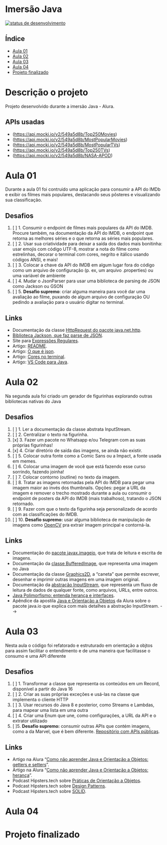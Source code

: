 # Imersão Java
[![status de desenvolvimento](https://img.shields.io/badge/STATUS-Em_desenvolvimento-ansicolortags.svg)](https://shields.io/)

## Índice

* [Aula 01](https://github.com/LevoratoJoao/Imersao-Java/tree/aula01)
* [Aula 02](https://github.com/LevoratoJoao/Imersao-Java/tree/aula02)
* [Aula 03](https://github.com/LevoratoJoao/Imersao-Java/tree/aula03)
* [Aula 04](https://github.com/LevoratoJoao/Imersao-Java/tree/aula04)
* [Projeto finalizado](#Projeto-finalizado)

# Descrição o projeto
Projeto desenvolvido durante a imersão Java - Alura.

## APIs usadas
* (https://api.mocki.io/v2/549a5d8b/Top250Movies)
* (https://api.mocki.io/v2/549a5d8b/MostPopularMovies)
* (https://api.mocki.io/v2/549a5d8b/MostPopularTVs)
* (https://api.mocki.io/v2/549a5d8b/Top250TVs)
* (https://api.mocki.io/v2/549a5d8b/NASA-APOD)

# Aula 01
Durante a aula 01 foi contruido uma aplicação para consumir a API do IMDb e exibir os filmes mais populares, destacando seus pôsteres e visualizando sua classificação.
## Desafios
  1. [ ] 1. Consumir o endpoint de filmes mais populares da API do IMDB. Procure também, na documentação da API do IMDB, o endpoint que retorna as melhores séries e o que retorna as séries mais populares.
  2. [ ] 2. Usar sua criatividade para deixar a saída dos dados mais bonitinha: usar emojis com código UTF-8, mostrar a nota do filme como estrelinhas, decorar o terminal com cores, negrito e itálico usando códigos ANSI, e mais!
  3. [ ] 3. Colocar a chave da API do IMDB em algum lugar fora do código como um arquivo de configuração (p. ex, um arquivo .properties) ou uma variável de ambiente
  4. [ ] 4. Mudar o JsonParser para usar uma biblioteca de parsing de JSON como Jackson ou GSON
  5. [ ] 5. **Desafio supremo**: criar alguma maneira para você dar uma avaliação ao filme, puxando de algum arquivo de configuração OU pedindo a avaliação para o usuário digitar no terminal.

## Links
* Documentação da classe [HttpRequest do pacote java.net.http](https://docs.oracle.com/en/java/javase/17/docs/api/java.net.http/java/net/http/HttpRequest.html).
* [Biblioteca Jackson, que faz parse de JSON](https://github.com/FasterXML/jackson).
* Site para [Expressões Regulares](https://regex101.com).
* Artigo: [README](https://www.alura.com.br/artigos/escrever-bom-readme).
* Artigo: [O que é json](https://www.alura.com.br/artigos/o-que-e-json).
* Artigo: [Cores no terminal](https://www.alura.com.br/artigos/decorando-terminal-cores-emojis).
* Artigo: [VS Code para Java](https://www.alura.com.br/artigos/desenvolvendo-aplicacoes-java-vs-code).

# Aula 02
Na segunda aula foi criado um gerador de figurinhas explorando outras bibliotecas nativas do Java

## Desafios
  1. [ ] 1. Ler a documentação da classe abstrata InputStream.
  2. [ ] 2. Centralizar o texto na figurinha.
  3. [x] 3. Fazer um pacote no Whatsapp e/ou Telegram com as suas próprias figurinhas!
  4. [x] 4. Criar diretório de saída das imagens, se ainda não existir.
  5. [ ] 5. Colocar outra fonte como a Comic Sans ou a Impact, a fonte usada em memes.
  6. [ ] 6. Colocar uma imagem de você que está fazendo esse curso sorrindo, fazendo joinha!
  7. [ ] 7. Colocar contorno (outline) no texto da imagem.
  8. [ ] 8. Tratar as imagens retornadas pela API do IMDB para pegar uma imagem maior ao invés dos thumbnails. Opções: pegar a URL da imagem e remover o trecho mostrado durante a aula ou consumir o endpoint de posters da API do IMDB (mais trabalhoso), tratando o JSON retornado.
  9. [ ] 9. Fazer com que o texto da figurinha seja personalizado de acordo com as classificações do IMDB.
  10. [ ] 10. **Desafio supremo:** usar alguma biblioteca de manipulação de imagens como [OpenCV](https://github.com/opencv-java) pra extrair imagem principal e contorná-la.

## Links

* Documentação do [pacote javax.imageio](https://docs.oracle.com/en/java/javase/17/docs/api/java.desktop/javax/imageio/package-summary.html), que trata de leitura e escrita de imagens.
* Documentação da [classe BufferedImage](https://docs.oracle.com/en/java/javase/17/docs/api/java.desktop/java/awt/image/BufferedImage.html), que representa uma imagem no Java
* Documentação da classe [Graphics2D](https://docs.oracle.com/en/java/javase/17/docs/api/java.desktop/java/awt/Graphics2D.html), a “caneta” que permite escrever, desenhar e imprimir outras imagens em uma imagem original.
* Documentação da [abstração InputStream](https://docs.oracle.com/en/java/javase/17/docs/api/java.base/java/io/InputStream.html), que representa um fluxo de leitura de dados de qualquer fonte, como arquivos, URLs, entre outros.
* [Java Polimorfismo: entenda herança e interfaces](https://www.alura.com.br/conteudo/java-heranca-interfaces-polimorfismo).
* Apêndice da apostila [Java e Orientação a Objetos](https://www.alura.com.br/apostila-java-orientacao-objetos/apendice-pacote-java-io) da Alura sobre o pacote java.io que explica com mais detalhes a abstração InputStream. -->

# Aula 03
Nesta aula o código foi refatorado e estruturado em orientação a objtos para assim facilitar o entendimento e de uma maneira que facilitasse o consumo e uma API diferente

## Desafios
1. [ ] 1. Transformar a classe que representa os conteúdos em um Record, disponível a partir do Java 16
2. [ ] 2. Criar as suas próprias exceções e usá-las na classe que implementa o cliente HTTP
3. [ ] 3. Usar recursos do Java 8 e posterior, como Streams e Lambdas, para mapear uma lista em uma outra
4. [ ] 4. Criar uma Enum que une, como configurações, a URL da API e o extrator utilizado
5. [ ]5. **Desafio supremo:** consumir outras APIs que contém imagens, como a da Marvel, que é bem diferente. [Repositório com APIs públicas](https://github.com/public-apis/public-apis).

## Links
* Artigo na Alura “[Como não aprender Java e Orientação a Objetos: getters e setters](https://www.alura.com.br/artigos/nao-aprender-oo-getters-e-setters)”.
* Artigo na Alura “[Como não aprender Java e Orientação a Objetos: herança](https://www.alura.com.br/artigos/como-nao-aprender-orientacao-a-objetos-heranca)”.
* Podcast Hipsters.tech sobre [Práticas de Orientação a Objetos](https://www.alura.com.br/podcast/praticas-de-orientacao-a-objetos-hipsters-129-a453).
* Podcast Hipsters.tech sobre [Design Patterns]().
* Podcast Hipsters.tech sobre [SOLID](https://www.alura.com.br/podcast/solid-codigo-bom-e-bonito-hipsters-ponto-tech-219-a649).

# Aula 04

# Projeto finalizado

